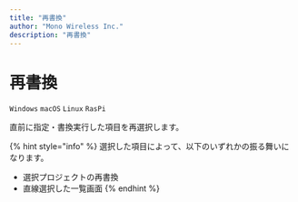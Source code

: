 ```yaml
---
title: "再書換"
author: "Mono Wireless Inc."
description: "再書換"
---
```

# 再書換

`Windows` `macOS` `Linux` `RasPi` 

直前に指定・書換実行した項目を再選択します。

{% hint style="info" %}
選択した項目によって、以下のいずれかの振る舞いになります。

* 選択プロジェクトの再書換
* 直線選択した一覧画面
{% endhint %}

